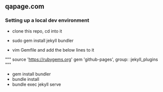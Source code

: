 ## qapage.com

### Setting up a local dev environment
* clone this repo, cd into it

* sudo gem install jekyll bundler
* vim Gemfile and add the below lines to it

"""
source 'https://rubygems.org'
gem 'github-pages', group: :jekyll_plugins
"""

* gem install bundler
* bundle install
* bundle exec jekyll serve
